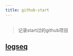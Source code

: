 ```yaml
---
title: github-start
---
```


##
> 记录start过的github项目
## [logseq](https://github.com/logseq/logseq.git)
